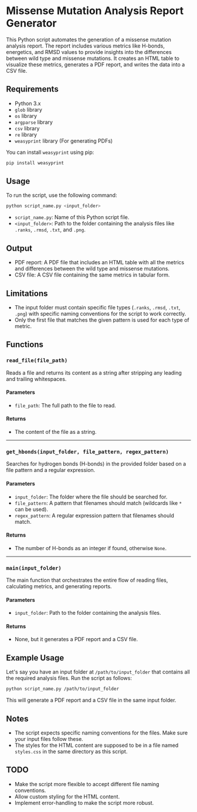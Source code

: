 # Missense Mutation Analysis Report Generator
This Python script automates the generation of a missense mutation analysis report. The report includes various metrics like H-bonds, energetics, and RMSD values to provide insights into the differences between wild type and missense mutations. It creates an HTML table to visualize these metrics, generates a PDF report, and writes the data into a CSV file.

## Requirements
- Python 3.x
- `glob` library
- `os` library
- `argparse` library
- `csv` library
- `re` library
- `weasyprint` library (For generating PDFs)

You can install `weasyprint` using pip:
```bash
pip install weasyprint
```

## Usage
To run the script, use the following command:
```bash
python script_name.py <input_folder>
```
- `script_name.py`: Name of this Python script file.
- `<input_folder>`: Path to the folder containing the analysis files like `.ranks`, `.rmsd`, `.txt`, and `.png`.

## Output
- PDF report: A PDF file that includes an HTML table with all the metrics and differences between the wild type and missense mutations.
- CSV file: A CSV file containing the same metrics in tabular form.

## Limitations
- The input folder must contain specific file types (`.ranks`, `.rmsd`, `.txt`, `.png`) with specific naming conventions for the script to work correctly.
- Only the first file that matches the given pattern is used for each type of metric.

## Functions

### `read_file(file_path)`
Reads a file and returns its content as a string after stripping any leading and trailing whitespaces.

#### Parameters
- `file_path`: The full path to the file to read.

#### Returns
- The content of the file as a string.

---

### `get_hbonds(input_folder, file_pattern, regex_pattern)`
Searches for hydrogen bonds (H-bonds) in the provided folder based on a file pattern and a regular expression.

#### Parameters
- `input_folder`: The folder where the file should be searched for.
- `file_pattern`: A pattern that filenames should match (wildcards like `*` can be used).
- `regex_pattern`: A regular expression pattern that filenames should match.

#### Returns
- The number of H-bonds as an integer if found, otherwise `None`.

---

### `main(input_folder)`
The main function that orchestrates the entire flow of reading files, calculating metrics, and generating reports.

#### Parameters
- `input_folder`: Path to the folder containing the analysis files.

#### Returns
- None, but it generates a PDF report and a CSV file.

## Example Usage
Let's say you have an input folder at `/path/to/input_folder` that contains all the required analysis files. Run the script as follows:
```bash
python script_name.py /path/to/input_folder
```
This will generate a PDF report and a CSV file in the same input folder.

## Notes
- The script expects specific naming conventions for the files. Make sure your input files follow these.
- The styles for the HTML content are supposed to be in a file named `styles.css` in the same directory as this script.

## TODO
- Make the script more flexible to accept different file naming conventions.
- Allow custom styling for the HTML content.
- Implement error-handling to make the script more robust.